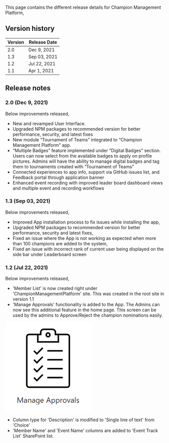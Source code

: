 This page contains the different release details for Champion Management Platform,

## Version history
| Version | Release Date |
|----|----|
| 2.0 | Dec 9, 2021 |
| 1.3 | Sep 03, 2021 |
| 1.2 | Jul 22, 2021 |
| 1.1 | Apr 1, 2021 |

## Release notes

### 2.0 (Dec 9, 2021)

Below improvements released,

- New and revamped User Interface.
- Upgraded NPM packages to recommended version for better performance, security, and latest fixes
- New module “Tournament of Teams” integrated to “Champion Management Platform” app. 
- “Multiple Badges” feature implemented under “Digital Badges” section. Users can now select from the available badges to apply on profile pictures. Admins will have the ability to manage digital badges and tag them to tournaments created with “Tournament of Teams”
- Connected experiences to app info, support via GitHub issues list, and Feedback portal through application banner
- Enhanced event recording with improved leader board dashboard views and multiple event and recording workflows


### 1.3 (Sep 03, 2021)

Below improvements released,

- Improved App installation process to fix issues while installing the app,
- Upgraded NPM packages to recommended version for better performance, security and latest fixes,
- Fixed an issue where the App is not working as expected when more than 100 champions are added to the system,
- Fixed an issue with incorrect rank of current user being displayed on the side bar under Leaderboard screen

### 1.2 (Jul 22, 2021)

Below improvements released,

- 'Member List' is now created right under 'ChampionManagementPlatform' site. This was created in the root site in version 1.1
- 'Manage Approvals' functionality is added to the App. The Admins can now see this additional feature in the home page. This screen can be used by the admins to Approve/Reject the champion nominations easily.

![Quick Start Guide](../Images/ManageApprovalsIcon.png) 

- Column type for 'Description' is modified to 'Single line of text' from 'Choice'
- 'Member Name' and 'Event Name' columns are added to 'Event Track List' SharePoint list.